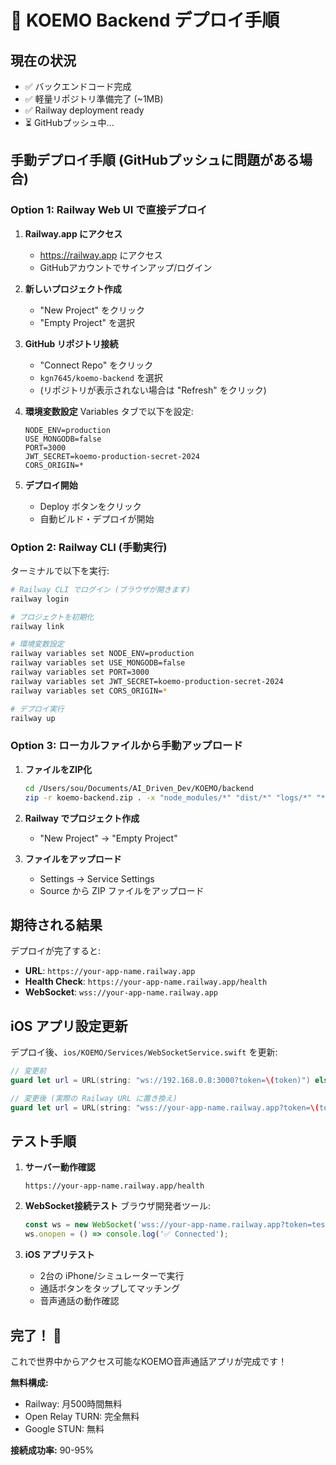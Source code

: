 # 🚀 KOEMO Backend デプロイ手順

## 現在の状況
- ✅ バックエンドコード完成
- ✅ 軽量リポジトリ準備完了 (~1MB)
- ✅ Railway deployment ready
- ⏳ GitHubプッシュ中...

## 手動デプロイ手順 (GitHubプッシュに問題がある場合)

### Option 1: Railway Web UI で直接デプロイ

1. **Railway.app にアクセス**
   - https://railway.app にアクセス
   - GitHubアカウントでサインアップ/ログイン

2. **新しいプロジェクト作成**
   - "New Project" をクリック
   - "Empty Project" を選択

3. **GitHub リポジトリ接続**
   - "Connect Repo" をクリック
   - `kgn7645/koemo-backend` を選択
   - (リポジトリが表示されない場合は "Refresh" をクリック)

4. **環境変数設定**
   Variables タブで以下を設定:
   ```
   NODE_ENV=production
   USE_MONGODB=false
   PORT=3000
   JWT_SECRET=koemo-production-secret-2024
   CORS_ORIGIN=*
   ```

5. **デプロイ開始**
   - Deploy ボタンをクリック
   - 自動ビルド・デプロイが開始

### Option 2: Railway CLI (手動実行)

ターミナルで以下を実行:

```bash
# Railway CLI でログイン (ブラウザが開きます)
railway login

# プロジェクトを初期化
railway link

# 環境変数設定
railway variables set NODE_ENV=production
railway variables set USE_MONGODB=false
railway variables set PORT=3000
railway variables set JWT_SECRET=koemo-production-secret-2024
railway variables set CORS_ORIGIN=*

# デプロイ実行
railway up
```

### Option 3: ローカルファイルから手動アップロード

1. **ファイルをZIP化**
   ```bash
   cd /Users/sou/Documents/AI_Driven_Dev/KOEMO/backend
   zip -r koemo-backend.zip . -x "node_modules/*" "dist/*" "logs/*" "*.log"
   ```

2. **Railway でプロジェクト作成**
   - "New Project" → "Empty Project"

3. **ファイルをアップロード**
   - Settings → Service Settings
   - Source から ZIP ファイルをアップロード

## 期待される結果

デプロイが完了すると:
- **URL**: `https://your-app-name.railway.app`
- **Health Check**: `https://your-app-name.railway.app/health`
- **WebSocket**: `wss://your-app-name.railway.app`

## iOS アプリ設定更新

デプロイ後、`ios/KOEMO/Services/WebSocketService.swift` を更新:

```swift
// 変更前
guard let url = URL(string: "ws://192.168.0.8:3000?token=\(token)") else {

// 変更後 (実際の Railway URL に置き換え)
guard let url = URL(string: "wss://your-app-name.railway.app?token=\(token)") else {
```

## テスト手順

1. **サーバー動作確認**
   ```
   https://your-app-name.railway.app/health
   ```

2. **WebSocket接続テスト**
   ブラウザ開発者ツール:
   ```javascript
   const ws = new WebSocket('wss://your-app-name.railway.app?token=test123');
   ws.onopen = () => console.log('✅ Connected');
   ```

3. **iOS アプリテスト**
   - 2台の iPhone/シミュレーターで実行
   - 通話ボタンをタップしてマッチング
   - 音声通話の動作確認

## 完了！ 🎉

これで世界中からアクセス可能なKOEMO音声通話アプリが完成です！

**無料構成:**
- Railway: 月500時間無料
- Open Relay TURN: 完全無料
- Google STUN: 無料

**接続成功率:** 90-95%